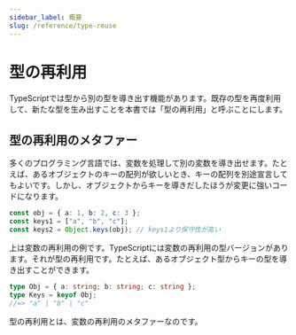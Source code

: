 ```yaml
---
sidebar_label: 概要
slug: /reference/type-reuse
---
```


# 型の再利用

TypeScriptでは型から別の型を導き出す機能があります。既存の型を再度利用して、新たな型を生み出すことを本書では「型の再利用」と呼ぶことにします。

## 型の再利用のメタファー

多くのプログラミング言語では、変数を処理して別の変数を導き出せます。たとえば、あるオブジェクトのキーの配列が欲しいとき、キーの配列を別途宣言してもよいです。しかし、オブジェクトからキーを導きだしたほうが変更に強いコードになります。

```typescript
const obj = { a: 1, b: 2, c: 3 };
const keys1 = ["a", "b", "c"];
const keys2 = Object.keys(obj); // keys1より保守性が高い
```

上は変数の再利用の例です。TypeScriptには変数の再利用の型バージョンがあります。それが型の再利用です。たとえば、あるオブジェクト型からキーの型を導き出すことができます。

```typescript
type Obj = { a: string; b: string; c: string };
type Keys = keyof Obj;
//=> "a" | "b" | "c"
```

型の再利用とは、変数の再利用のメタファーなのです。
